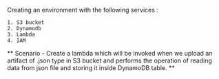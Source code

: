 Creating an environment with the following services :
	
	1. S3 bucket
	2. Dynamodb
	3. Lambda
	4. IAM

** Scenario - Create a lambda which will be invoked when we upload an artifact of .json type in S3 bucket and performs the operation of reading data from json file and storing it inside DynamoDB table. **
